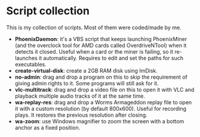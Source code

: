 # Script collection

This is my collection of scripts. Most of them were coded/made by me.

- **PhoenixDaemon**: it's a VBS script that keeps launching PhoenixMiner (and the overclock tool for AMD cards called OverdriveNTool) when it detects it closed. Useful when a card or the miner is failing, so it re-launches it automatically. Requires to edit and set the paths for such executables.
- **create-virtual-disk**: create a 2GB RAM disk using ImDisk.
- **no-admin**: drag and drop a program on this to skip the requirement of giving admin rights to it. Some programs will still ask for it.
- **vlc-multitrack**: drag and drop a video file on this to open it with VLC and playback multiple audio tracks of it at the same time.
- **wa-replay-res**: drag and drop a Worms Armageddon replay file to open it with a custom resolution (by default 800x600). Useful for recording plays. It restores the previous resolution after closing.
- **wa-zoom**: use Windows magnifier to zoom the screen with a bottom anchor as a fixed position.
